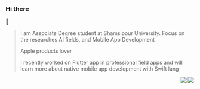 
### Hi there 
 👋

> <p align='left'>I am Associate Degree student at Shamsipour University. Focus on the researches AI fields, and Mobile App Development</p>
> <p>Apple products lover</p>
> <p> I recently worked on Flutter app in professional field apps and will learn more about native mobile app development with Swift lang</p>

<!---->
<img align="right" src="https://github-readme-stats.vercel.app/api?username=Asncodes-80&show_icons=true&hide=contribs,issues" />
<img align="right" src="https://github-readme-stats.vercel.app/api/top-langs/?username=Asncodes-80&layout=compact)](https://github.com/Asncodes-80/github-readme-stats"/> 
